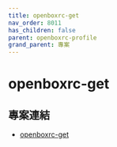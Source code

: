 ```yaml
---
title: openboxrc-get
nav_order: 8011
has_children: false
parent: openboxrc-profile
grand_parent: 專案
---
```



# openboxrc-get


## 專案連結

* [openboxrc-get](https://github.com/samwhelp/note-about-openbox/tree/gh-pages/_demo/project/openboxrc-profile/openboxrc-get)
